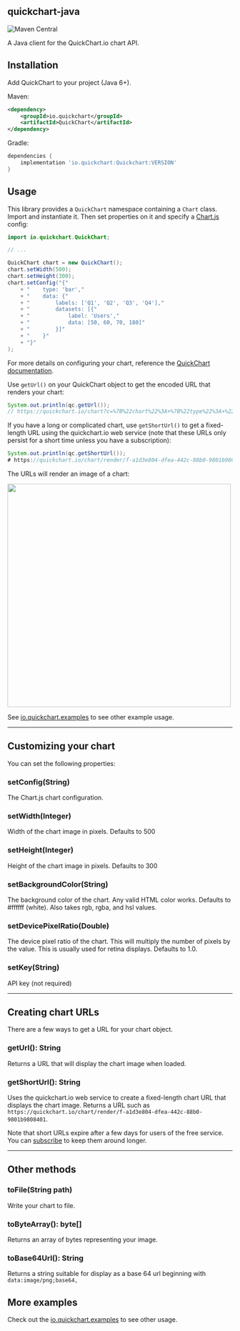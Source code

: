 quickchart-java
---
![Maven Central](http://img.shields.io/maven-central/v/io.quickchart/QuickChart.svg?style=flat)

A Java client for the QuickChart.io chart API.

## Installation 

Add QuickChart to your project (Java 6+).

Maven:
```xml
<dependency>
    <groupId>io.quickchart</groupId>
    <artifactId>QuickChart</artifactId>
</dependency>
```

Gradle:
```gradle
dependencies {
    implementation 'io.quickchart:Quickchart:VERSION'
}
```

## Usage

This library provides a `QuickChart` namespace containing a `Chart` class.  Import and instantiate it.  Then set properties on it and specify a [Chart.js](https://chartjs.org) config:

```java
import io.quickchart.QuickChart;

// ...

QuickChart chart = new QuickChart();
chart.setWidth(500);
chart.setHeight(300);
chart.setConfig("{"
    + "    type: 'bar',"
    + "    data: {"
    + "        labels: ['Q1', 'Q2', 'Q3', 'Q4'],"
    + "        datasets: [{"
    + "            label: 'Users',"
    + "            data: [50, 60, 70, 180]"
    + "        }]"
    + "    }"
    + "}"
);
```

For more details on configuring your chart, reference the [QuickChart documentation](https://quickchart.io/documentation/).

Use `getUrl()` on your QuickChart object to get the encoded URL that renders your chart:

```java
System.out.println(qc.getUrl());
// https://quickchart.io/chart?c=%7B%22chart%22%3A+%7B%22type%22%3A+%22bar%22%2C+%22data%22%3A+%7B%22labels%22%3A+%5B%22Hello+world%22%2C+%22Test%22%5D%2C+%22datasets%22%3A+%5B%7B%22label%22%3A+%22Foo%22%2C+%22data%22%3A+%5B1%2C+2%5D%7D%5D%7D%7D%7D&w=600&h=300&bkg=%23ffffff&devicePixelRatio=2.0&f=png
```

If you have a long or complicated chart, use `getShortUrl()` to get a fixed-length URL using the quickchart.io web service (note that these URLs only persist for a short time unless you have a subscription):

```java
System.out.println(qc.getShortUrl());
# https://quickchart.io/chart/render/f-a1d3e804-dfea-442c-88b0-9801b9808401
```

The URLs will render an image of a chart:

<img src="https://quickchart.io/chart?c=%7B%22type%22%3A+%22bar%22%2C+%22data%22%3A+%7B%22labels%22%3A+%5B%22Hello+world%22%2C+%22Test%22%5D%2C+%22datasets%22%3A+%5B%7B%22label%22%3A+%22Foo%22%2C+%22data%22%3A+%5B1%2C+2%5D%7D%5D%7D%7D&w=600&h=300&bkg=%23ffffff&devicePixelRatio=2.0&f=png" width="500" />

See [io.quickchart.examples](https://github.com/typpo/quickchart-java/tree/main/src/main/java/io/quickchart/examples) to see other example usage.

---

## Customizing your chart

You can set the following properties:

### setConfig(String)
The Chart.js chart configuration.

### setWidth(Integer)
Width of the chart image in pixels.  Defaults to 500

### setHeight(Integer)
Height of the chart image  in pixels.  Defaults to 300

### setBackgroundColor(String)
The background color of the chart. Any valid HTML color works. Defaults to #ffffff (white). Also takes rgb, rgba, and hsl values.

### setDevicePixelRatio(Double)
The device pixel ratio of the chart. This will multiply the number of pixels by the value. This is usually used for retina displays. Defaults to 1.0.

### setKey(String)
API key (not required)

---

## Creating chart URLs

There are a few ways to get a URL for your chart object.

### getUrl(): String

Returns a URL that will display the chart image when loaded.

### getShortUrl(): String

Uses the quickchart.io web service to create a fixed-length chart URL that displays the chart image.  Returns a URL such as `https://quickchart.io/chart/render/f-a1d3e804-dfea-442c-88b0-9801b9808401`.

Note that short URLs expire after a few days for users of the free service.  You can [subscribe](https://quickchart.io/pricing/) to keep them around longer.

---

## Other methods

### toFile(String path)

Write your chart to file.

### toByteArray(): byte[]

Returns an array of bytes representing your image.

### toBase64Url(): String

Returns a string suitable for display as a base 64 url beginning with `data:image/png;base64,`

## More examples

Check out the [io.quickchart.examples](https://github.com/typpo/quickchart-java/tree/main/src/main/java/io/quickchart/examples) to see other usage.
